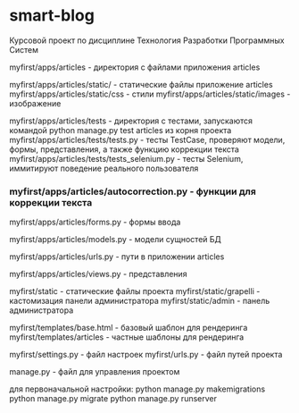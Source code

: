 ﻿# smart-blog
Курсовой проект по дисциплине Технология Разработки Программных Систем


myfirst/apps/articles - директория с файлами приложения articles

myfirst/apps/articles/static/ - статические файлы приложение articles
myfirst/apps/articles/static/css - стили
myfirst/apps/articles/static/images - изображение

myfirst/apps/articles/tests - директория с тестами, запускаются командой python manage.py test articles из корня проекта
myfirst/apps/articles/tests/tests.py - тесты TestCase, проверяют модели, формы, представления, а также функцию коррекции текста
myfirst/apps/articles/tests/tests_selenium.py - тесты Selenium, иммитируют поведение реального пользователя

### myfirst/apps/articles/autocorrection.py - функции для коррекции текста

myfirst/apps/articles/forms.py - формы ввода

myfirst/apps/articles/models.py - модели сущностей БД

myfirst/apps/articles/urls.py - пути в приложении articles

myfirst/apps/articles/views.py - представления

myfirst/static - статические файлы проекта
myfirst/static/grapelli - кастомизация панели администратора
myfirst/static/admin - панель администратора

myfirst/templates/base.html - базовый шаблон для рендеринга
myfirst/templates/articles - частные шаблоны для рендеринга

myfirst/settings.py - файл настроек
myfirst/urls.py - файл путей проекта

manage.py - файл для управления проектом

для первоначальной настройки:
python manage.py makemigrations
python manage.py migrate
python manage.py runserver
